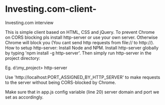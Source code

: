 # Investing.com-client-
Investing.com interview

This is simple client based on HTML, CSS and jQuery. 
To prevent Chrome on CORS blocking pls install http-server or use your own server. Otherwise Chrome will block you (You cant send http requests from file:// to http://).  
How to setup http-server: 
Install Node and NPM. 
Install http-server globally by typing 'npm install -g http-server'. 
Then simply run http-server in the project directory: 

Eg. d:\my_project> http-server

Use 'http://localhost:PORT_ASSIGNED_BY_HTTP_SERVER' to make requests to the server without being CORS-blocked by Chrome.

Make sure that in app.js config variable (line 20) server domain and port we set as accordingly.
